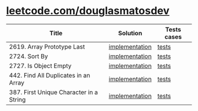 # [leetcode.com/douglasmatosdev](https://leetcode.com/douglasmatosdev/)

<table>
<thead>
    <tr>
        <th>Title</th>
        <th>Solution</th>
        <th>Tests cases</th>
    </tr>
</thead>
<tbody>
    <tr>
        <td>2619. Array Prototype Last</td>
        <td>
            <a href="./src/array_prototype_last/array_prototype_last.js">implementation</a>
        </td>
        <td>
            <a href="/src/array_prototype_last/array_prototype_last.test.js">tests</a>
        </td>
    </tr>
     <tr>
        <td>2724. Sort By</td>
        <td>
            <a href="./src/sort_by/sort_by.js">implementation</a>
        </td>
        <td>
            <a href="/src/sort_by/sort_by.test.js">tests</a>
        </td>
    </tr>
     <tr>
        <td>2727. Is Object Empty</td>
        <td>
            <a href="./src/is_object_empty/is_object_empty.js">implementation</a>
        </td>
        <td>
            <a href="/src/is_object_empty/is_object_empty.test.js">tests</a>
        </td>
    </tr>
     <tr>
        <td>442. Find All Duplicates in an Array</td>
        <td>
            <a href="./src/find_all_duplicates_in_an_array/find_all_duplicates_in_an_array.js">implementation</a>
        </td>
        <td>
            <a href="/src/find_all_duplicates_in_an_array/find_all_duplicates_in_an_array.test.js">tests</a>
        </td>
    </tr>
     <tr>
        <td>387. First Unique Character in a String</td>
        <td>
            <a href="./src/first_uniq_character_in_a_string/first_uniq_character_in_a_string.js">implementation</a>
        </td>
        <td>
            <a href="/src/first_uniq_character_in_a_string/first_uniq_character_in_a_string.test.js">tests</a>
        </td>
    </tr>
</tbody>
</table>